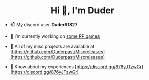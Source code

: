 <h1 align="center">Hi 👋, I'm Duder</h1>


- 📫 My discord user **Duder#1827**

- 🔨 I’m currently working on [some RP games](https://github.com/Duderpast/Miscreleases/blob/main/README.md)

- 🧪 All of my misc projects are available at [https://github.com/Duderpast/Miscreleases](https://github.com/Duderpast/Miscreleases)

- 📜 Know about my experiences [https://discord.gg/876yJTzwGr](https://discord.gg/876yJTzwGr)
